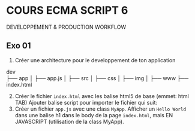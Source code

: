 <!--
@Author: Nicolas Fazio <webmaster-fazio>
@Date:   01-09-2016
@Email:  contact@nicolasfazio.ch
@Last modified by:   webmaster-fazio
@Last modified time: 01-09-2016
-->

# COURS ECMA SCRIPT 6
  DEVELOPPEMENT &amp; PRODUCTION WORKFLOW

## Exo 01
  1. Créer une architecture pour le developpement de ton application

   dev    
   ├── app
   │   ├── app.js
   │
   ├── src
   │   ├── css
   │   ├── img
   │
   ├── www
       ├── index.html

  2. Créer le fichier `index.html` avec les balise html5 de base (emmet: html TAB)
  Ajouter balise script pour importer le fichier qui suit:
  3. Créer un fichier `app.js` avec une class `MyApp`.
  Afficher un `Hello World` dans une balise h1 dans le body de la page `index.html`, mais EN JAVASCRIPT (utilisation de la class MyApp).
